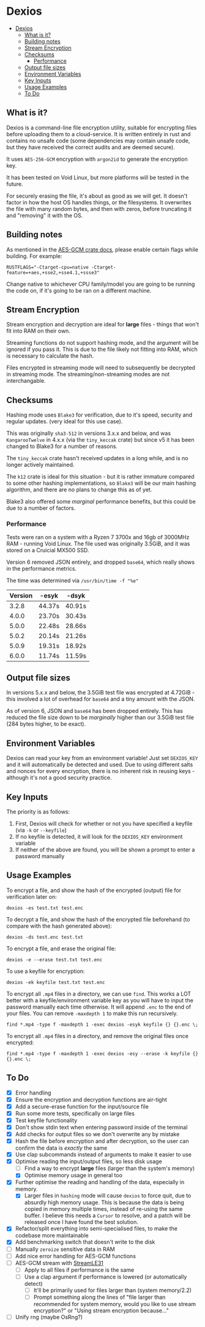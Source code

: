 # Dexios

- [Dexios](#dexios)
  - [What is it?](#what-is-it)
  - [Building notes](#building-notes)
  - [Stream Encryption](#stream-encryption)
  - [Checksums](#checksums)
    - [Performance](#performance)
  - [Output file sizes](#output-file-sizes)
  - [Environment Variables](#environment-variables)
  - [Key Inputs](#key-inputs)
  - [Usage Examples](#usage-examples)
  - [To Do](#to-do)

## What is it?

Dexios is a command-line file encryption utility, suitable for encrypting files before uploading them to a cloud-service. It is written entirely in rust and contains no unsafe code (some dependencies may contain unsafe code, but they have received the correct audits and are deemed secure).

It uses `AES-256-GCM` encryption with `argon2id` to generate the encryption key.

It has been tested on Void Linux, but more platforms will be tested in the future.

For securely erasing the file, it's about as good as we will get. It doesn't factor in how the host OS handles things, or the filesystems. It overwrites the file with many random bytes, and then with zeros, before truncating it and "removing" it with the OS.

## Building notes

As mentioned in the [AES-GCM crate docs](https://docs.rs/aes-gcm/latest/aes_gcm/index.html#performance-notes), please enable certain flags while building. For example:

`RUSTFLAGS="-Ctarget-cpu=native -Ctarget-feature=+aes,+sse2,+sse4.1,+ssse3"`

Change native to whichever CPU family/model you are going to be running the code on, if it's going to be ran on a different machine.

## Stream Encryption

Stream encryption and decryption are ideal for **large** files - things that won't fit into RAM on their own.

Streaming functions do not support hashing mode, and the argument will be ignored if you pass it. This is due to the file likely not fitting into RAM, which is necessary to calculate the hash.

Files encrypted in streaming mode will need to subsequently be decrypted in streaming mode. The streaming/non-streaming modes are not interchangable.

## Checksums

Hashing mode uses `Blake3` for verification, due to it's speed, security and regular updates. (very ideal for this use case).

This was originally `sha3-512` in versions 3.x.x and below, and was `KangarooTwelve` in 4.x.x (via the `tiny_keccak` crate) but since v5 it has been changed to Blake3 for a number of reasons.

The `tiny_keccak` crate hasn't received updates in a long while, and is no longer actively maintained.

The `k12` crate is ideal for this situation - but it is rather immature compared to some other hashing implementations, so `Blake3` will be our main hashing algorithm, and there are no plans to change this as of yet.

Blake3 also offered some *marginal* performance benefits, but this could be due to a number of factors.

### Performance

Tests were ran on a system with a Ryzen 7 3700x and 16gb of 3000MHz RAM - running Void Linux. The file used was originally 3.5GiB, and it was stored on a Cruicial MX500 SSD.

Version 6 removed JSON entirely, and dropped `base64`, which really shows in the performance metrics.

The time was determined via `/usr/bin/time -f "%e"`

| Version     | -esyk       | -dsyk       |
| ----------- | ----------- | ----------- |
| 3.2.8       | 44.37s      | 40.91s      |
| 4.0.0       | 23.70s      | 30.43s      |
| 5.0.0       | 22.48s      | 28.66s      |
| 5.0.2       | 20.14s      | 21.26s      |
| 5.0.9       | 19.31s      | 18.92s      |
| 6.0.0       | 11.74s      | 11.59s      |

## Output file sizes

In versions 5.x.x and below, the 3.5GiB test file was encrypted at 4.72GiB - this involved a lot of overhead for `base64` and a tiny amount with the JSON.

As of version 6, JSON and `base64` has been dropped entirely. This has reduced the file size down to be *marginally* higher than our 3.5GiB test file (284 bytes higher, to be exact).

## Environment Variables

Dexios can read your key from an environment variable! Just set `DEXIOS_KEY` and it will automatically be detected and used. Due to using different salts and nonces for every encryption, there is no inherent risk in reusing keys - although it's not a good security practice.

## Key Inputs

The priority is as follows:

1. First, Dexios will check for whether or not you have specified a keyfile (via `-k` or `--keyfile`)
2. If no keyfile is detected, it will look for the `DEXIOS_KEY` environment variable
3. If neither of the above are found, you will be shown a prompt to enter a password manually

## Usage Examples

To encrypt a file, and show the hash of the encrypted (output) file for verification later on:

`dexios -es test.txt test.enc`

To decrypt a file, and show the hash of the encrypted file beforehand (to compare with the hash generated above):

`dexios -ds test.enc test.txt`

To encrypt a file, and erase the original file:

`dexios -e --erase test.txt test.enc`

To use a keyfile for encryption:

`dexios -ek keyfile test.txt test.enc`

To encrypt all `.mp4` files in a directory, we can use `find`. This works a LOT better with a keyfile/environment variable key as you will have to input the password manually each time otherwise. It will append `.enc` to the end of your files. You can remove `-maxdepth 1` to make this run recursively.

`find *.mp4 -type f -maxdepth 1 -exec dexios -esyk keyfile {} {}.enc \;`

To encrypt all `.mp4` files in a directory, and remove the original files once encrypted:

`find *.mp4 -type f -maxdepth 1 -exec dexios -esy --erase -k keyfile {} {}.enc \;`

## To Do

- [x] Error handling
- [x] Ensure the encryption and decryption functions are air-tight
- [x] Add a secure-erase function for the input/source file
- [x] Run some more tests, specifically on large files
- [x] Test keyfile functionality
- [x] Don't show stdin text when entering password inside of the terminal
- [x] Add checks for output files so we don't overwrite any by mistake
- [x] Hash the file before encryption and after decryption, so the user can confirm the data is *exactly* the same
- [x] Use clap subcommands instead of arguments to make it easier to use
- [x] Optimise reading the input/output files, so less disk usage
  - [ ] Find a way to encrypt **large** files (larger than the system's memory)
  - [x] Optimise memory usage in general too
- [x] Further optimise the reading and handling of the data, especially in memory.
  - [x] Larger files in `hashing` mode will cause `dexios` to force quit, due to absurdly high memory usage. This is because the data is being copied in memory multiple times, instead of re-using the same buffer. I believe this needs a `Cursor` to resolve, and a patch will be released once I have found the best solution.
- [x] Refactor/split everything into semi-specialised files, to make the codebase more maintainable
- [x] Add benchmarking switch that doesn't write to the disk
- [ ] Manually `zeroize` sensitive data in RAM
- [ ] Add nice error handling for AES-GCM functions
- [ ] AES-GCM stream with [StreamLE31](https://docs.rs/aead/latest/aead/stream/struct.StreamLE31.html)
  - [ ] Apply to all files if performance is the same
  - [ ] Use a clap argument if performance is lowered (or automatically detect)
    - [ ] It'll be primarily used for files larger than (system memory/2.2)
    - [ ] Prompt something along the lines of "file larger than recommended for system memory, would you like to use stream encryption?" or "Using stream encryption because..."
- [ ] Unify rng (maybe OsRng?)